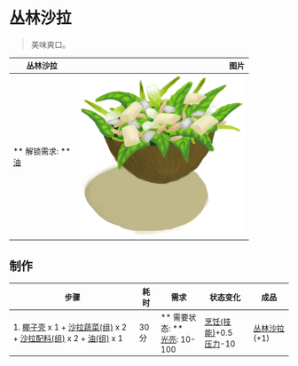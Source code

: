 # 丛林沙拉  
> 美味爽口。  
  
  丛林沙拉  |   图片   
 ----  |  ----:   
 ** 解锁需求: **<br>[油](LQ_Oil.md)  |  <img decoding="async" src="Sprite/JungleSalad.png" href="a.md" style="max-width:300px;max-height:300px;">   
  
## 制作  
步骤  |  耗时  |  需求  |  状态变化  |  成品  
----  |  ----  |  ----  |  ----  |  ----  
1. [椰子壳](CoconutShell.md) x 1 + [沙拉蔬菜(组)](GpTag_SaladGreens.md) x 2 + [沙拉配料(组)](GpTag_SaladToppings.md) x 2 + [油(组)](GpTag_Oil.md) x 1  |  30分  |  ** 需要状态: **<br>[光亮](Light.md): 10-100  |  [烹饪(技能)](Skill_Cooking.md)+0.5<br>[压力](Stress.md)-10  |  [丛林沙拉](JungleSalad.md)(+1)  
